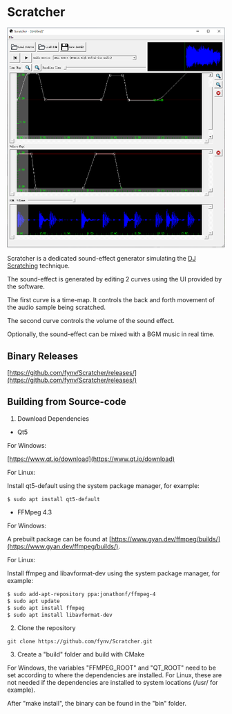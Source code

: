 # Scratcher

<img src="doc/UI.png">

Scratcher is a dedicated sound-effect generator simulating the [DJ Scratching](https://en.wikipedia.org/wiki/Scratching) technique.

The sound-effect is generated by editing 2 curves using the UI provided by the software.

The first curve is a time-map. It controls the back and forth movement of the audio sample being scratched. 

The second curve controls the volume of the sound effect.

Optionally, the sound-effect can be mixed with a BGM music in real time.

## Binary Releases

[https://github.com/fynv/Scratcher/releases/](https://github.com/fynv/Scratcher/releases/)

## Building from Source-code

1. Download Dependencies

* Qt5

For Windows:

[https://www.qt.io/download](https://www.qt.io/download)

For Linux:

Install qt5-default using the system package manager, for example:

```
$ sudo apt install qt5-default
```

* FFMpeg 4.3

For Windows:

A prebuilt package can be found at [https://www.gyan.dev/ffmpeg/builds/](https://www.gyan.dev/ffmpeg/builds/).

For Linux:

Install ffmpeg and libavformat-dev using the system package manager, for example:
```
$ sudo add-apt-repository ppa:jonathonf/ffmpeg-4
$ sudo apt update
$ sudo apt install ffmpeg
$ sudo apt install libavformat-dev
```

2. Clone the repository
```
git clone https://github.com/fynv/Scratcher.git
```

3. Create a "build" folder and build with CMake

For Windows, the variables "FFMPEG_ROOT" and "QT_ROOT" need to be set according to where the dependencies are installed. For Linux, these are not needed if the dependencies are installed to system locations (/usr/ for example).

After "make install", the binary can be found in the "bin" folder.


